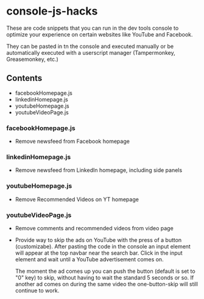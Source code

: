 # console-js-hacks

These are code snippets that you can run in the dev tools console to optimize your experience on certain websites like YouTube and Facebook.

They can be pasted in tn the console and executed manually or be automatically executed with a userscript manager (Tampermonkey, Greasemonkey, etc.)

## Contents

- facebookHomepage.js
- linkedinHomepage.js
- youtubeHomepage.js
- youtubeVideoPage.js

### facebookHomepage.js

- Remove newsfeed from Facebook homepage

### linkedinHomepage.js

- Remove newsfeed from LinkedIn homepage, including side panels

### youtubeHomepage.js

- Remove Recommended Videos on YT homepage

### youtubeVideoPage.js

- Remove comments and recommended videos from video page

- Provide way to skip the ads on YouTube with the press of a button (customizabe).
  After pasting the code in the console an input element will appear at the top navbar near the search bar.
  Click in the input element and wait until a YouTube advertisement comes on.

  The moment the ad comes up you can push the button (default is set to "0" key) to skip, without having to wait the standard 5 seconds or so.
  If another ad comes on during the same video the one-button-skip will still continue to work.
